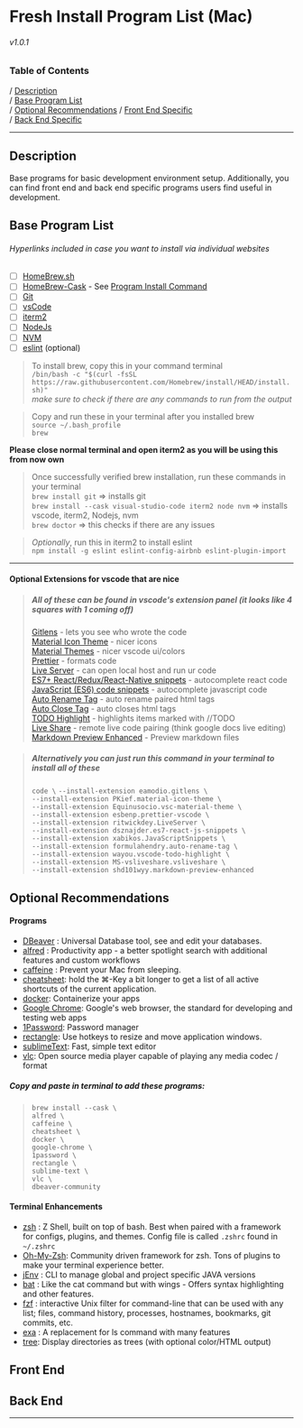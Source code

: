 # Fresh Install Program List (Mac)
###### v1.0.1

### Table of Contents

/ [Description](#description)   
/ [Base Program List](#base-program-list)  
/ [Optional Recommendations](#optional-recommendations)
/ [Front End Specific](#front-end)  
/ [Back End Specific](#back-end)

---
## Description
Base programs for basic development environment setup. Additionally, you can find front end and back end specific programs users find useful in development.

## Base Program List

###### Hyperlinks included in case you want to install via individual websites
 - [ ] [HomeBrew.sh](https://brew.sh/)
 - [ ] [HomeBrew-Cask](https://github.com/Homebrew/homebrew-cask) - See [Program Install Command](#homebrew-cask-quick-install-list)
 - [ ] [Git](https://git-scm.com/)
 - [ ] [vsCode](https://code.visualstudio.com/download)
 - [ ] [iterm2](https://iterm2.com/)
 - [ ] [NodeJs](https://nodejs.org/en/)
 - [ ] [NVM](https://npm.github.io/installation-setup-docs/installing/using-a-node-version-manager.html)
 - [ ] [eslint](https://eslint.org/) (optional)
 
> To install brew, copy this in your command terminal  
> ``/bin/bash -c "$(curl -fsSL https://raw.githubusercontent.com/Homebrew/install/HEAD/install.sh)"``  
> *make sure to check if there are any commands to run from the output*

>Copy and run these in your terminal after you installed brew  
> ``source ~/.bash_profile``  
> ``brew``

**Please close normal terminal and open iterm2 as you will be using this from now own**

>Once successfully verified brew installation, run these commands in your terminal  
>``brew install git`` => installs git  
>``brew install --cask visual-studio-code iterm2 node nvm`` => installs vscode,  iterm2, Nodejs, nvm  
>``brew doctor`` => this checks if there are any issues  

>*Optionally*, run this in iterm2 to install eslint  
>``npm install -g eslint eslint-config-airbnb eslint-plugin-import``
---
#### **Optional Extensions for vscode that are nice**
>##### All of these can be found in vscode's extension panel (it looks like 4 squares with 1 coming off)
> [Gitlens](https://marketplace.visualstudio.com/items?itemName=eamodio.gitlens) - lets you see who wrote the code  
> [Material Icon Theme](https://marketplace.visualstudio.com/items?itemName=PKief.material-icon-theme) - nicer icons  
> [Material Themes](https://marketplace.visualstudio.com/items?itemName=Equinusocio.vsc-material-theme) - nicer vscode ui/colors  
> [Prettier](https://marketplace.visualstudio.com/items?itemName=esbenp.prettier-vscode) - formats code  
> [Live Server](https://marketplace.visualstudio.com/items?itemName=ritwickdey.LiveServer) - can open local host and run ur code  
> [ES7+ React/Redux/React-Native snippets](https://marketplace.visualstudio.com/items?itemName=dsznajder.es7-react-js-snippets) - autocomplete react code  
> [JavaScript (ES6) code snippets](https://marketplace.visualstudio.com/items?itemName=xabikos.JavaScriptSnippets) - autocomplete javascript code  
> [Auto Rename Tag](https://marketplace.visualstudio.com/items?itemName=formulahendry.auto-rename-tag) - auto rename paired html tags  
> [Auto Close Tag](https://marketplace.visualstudio.com/items?itemName=formulahendry.auto-close-tag) - auto closes html tags  
> [TODO Highlight](https://marketplace.visualstudio.com/items?itemName=wayou.vscode-todo-highlight) - highlights items marked with //TODO  
> [Live Share](https://marketplace.visualstudio.com/items?itemName=MS-vsliveshare.vsliveshare) - remote live code pairing (think google docs live editing)
> [Markdown Preview Enhanced](https://marketplace.visualstudio.com/items?itemName=shd101wyy.markdown-preview-enhanced) - Preview markdown files    
 
 >##### Alternatively you can just run this command in your terminal to install all of these
 >``code \``
 >``--install-extension eamodio.gitlens \``  
 >``--install-extension PKief.material-icon-theme \``  
 >``--install-extension Equinusocio.vsc-material-theme \``  
 >``--install-extension esbenp.prettier-vscode \``  
 >``--install-extension ritwickdey.LiveServer \``  
 >``--install-extension dsznajder.es7-react-js-snippets \``  
 >``--install-extension xabikos.JavaScriptSnippets \``   
 >``--install-extension formulahendry.auto-rename-tag \``   
 >``--install-extension wayou.vscode-todo-highlight \``   
 >``--install-extension MS-vsliveshare.vsliveshare \`` \
 >``--install-extension shd101wyy.markdown-preview-enhanced ``  

 ## Optional Recommendations
 #### Programs
 - [DBeaver](https://dbeaver.io/) : Universal Database tool, see and edit your databases.
 - [alfred](https://www.alfredapp.com/) : Productivity app - a better spotlight search with additional features and custom workflows
 - [caffeine](https://intelliscapesolutions.com/apps/caffeine) : Prevent your Mac from sleeping.
 - [cheatsheet](https://www.mediaatelier.com/CheatSheet/): hold the ⌘-Key a bit longer to get a list of all active shortcuts of the current application.
 - [docker](https://www.docker.com/): Containerize your apps
 - [Google Chrome](https://www.chrome.google.com): Google's web browser, the standard for developing and testing web apps
 - [1Password](https://1password.com/): Password manager
 - [rectangle](https://rectangleapp.com/): Use hotkeys to resize and move application windows.
 - [sublimeText](https://www.sublimetext.com/): Fast, simple text editor
 - [vlc](https://www.videolan.org/vlc/): Open source media player capable of playing any media codec / format

 ##### Copy and paste in terminal to add these programs:
 >`` brew install --cask \ ``\
>``alfred \ ``\
>``caffeine \ ``\
>``cheatsheet \ ``\
>``docker \ ``\
>``google-chrome \ ``\
>``1password \ ``\
>``rectangle \ ``\
>``sublime-text \ ``\
>``vlc \ ``\
>``dbeaver-community``

 #### Terminal Enhancements
 - [zsh](https://formulae.brew.sh/formula/zsh) : Z Shell, built on top of bash. Best when paired with a framework for configs, plugins, and themes. Config file is called ``.zshrc`` found in ``~/.zshrc``
 - [Oh-My-Zsh](https://github.com/ohmyzsh/ohmyzsh): Community driven framework for zsh. Tons of plugins to make your terminal experience better.
 - [jEnv](https://www.jenv.be/) : CLI to manage global and project specific JAVA versions
 - [bat](https://github.com/sharkdp/bat) : Like the cat command but with wings - Offers syntax highlighting and other features.
 - [fzf](https://github.com/junegunn/fzf) : interactive Unix filter for command-line that can be used with any list; files, command history, processes, hostnames, bookmarks, git commits, etc.
 - [exa](https://the.exa.website/) : A replacement for ls command with many features
 - [tree](https://formulae.brew.sh/formula/tree): Display directories as trees (with optional color/HTML output)


## Front End

## Back End
---
